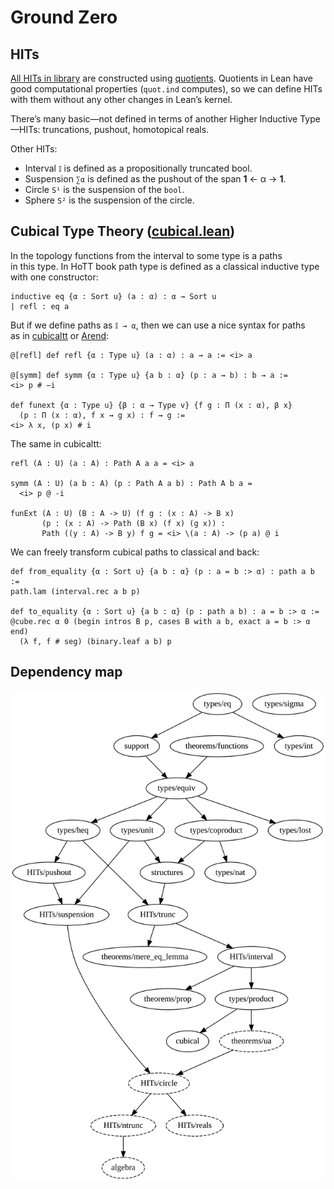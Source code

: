 # Ground Zero

## HITs

[All HITs in library](https://github.com/groupoid/lean/tree/master/ground_zero/HITs) are constructed using [quotients](https://leanprover.github.io/theorem_proving_in_lean/axioms_and_computation.html#quotients). Quotients in Lean have good computational properties (`quot.ind` computes), so we can define HITs with them without any other changes in Lean’s kernel.

There’s many basic—not defined in terms of another Higher Inductive Type—HITs: truncations, pushout, homotopical reals.

Other HITs:

* Interval `𝕀` is defined as a propositionally truncated bool.
* Suspension `∑α` is defined as the pushout of the span **1** ← α → **1**.
* Circle `S¹` is the suspension of the `bool`.
* Sphere `S²` is the suspension of the circle.

## Cubical Type Theory ([cubical.lean](https://github.com/groupoid/lean/blob/master/ground_zero/cubical.lean))

In the topology functions from the interval to some type is a paths in this type. In HoTT book path type is defined as a classical inductive type with one constructor:

```lean
inductive eq {α : Sort u} (a : α) : α → Sort u
| refl : eq a
```

But if we define paths as `𝕀 → α`, then we can use a nice syntax for paths as in [cubicaltt](https://github.com/mortberg/cubicaltt) or [Arend](https://github.com/JetBrains/arend):

```lean
@[refl] def refl {α : Type u} (a : α) : a ⇝ a := <i> a

@[symm] def symm {α : Type u} {a b : α} (p : a ⇝ b) : b ⇝ a :=
<i> p # −i

def funext {α : Type u} {β : α → Type v} {f g : Π (x : α), β x}
  (p : Π (x : α), f x ⇝ g x) : f ⇝ g :=
<i> λ x, (p x) # i
```

The same in cubicaltt:

```cubicaltt
refl (A : U) (a : A) : Path A a a = <i> a

symm (A : U) (a b : A) (p : Path A a b) : Path A b a =
  <i> p @ -i

funExt (A : U) (B : A -> U) (f g : (x : A) -> B x)
       (p : (x : A) -> Path (B x) (f x) (g x)) :
       Path ((y : A) -> B y) f g = <i> \(a : A) -> (p a) @ i
```

We can freely transform cubical paths to classical and back:

```lean
def from_equality {α : Sort u} {a b : α} (p : a = b :> α) : path a b :=
path.lam (interval.rec a b p)

def to_equality {α : Sort u} {a b : α} (p : path a b) : a = b :> α :=
@cube.rec α 0 (begin intros B p, cases B with a b, exact a = b :> α end)
  (λ f, f # seg) (binary.leaf a b) p
```

## Dependency map

![dependency map](dependency_map.svg "dependency map")